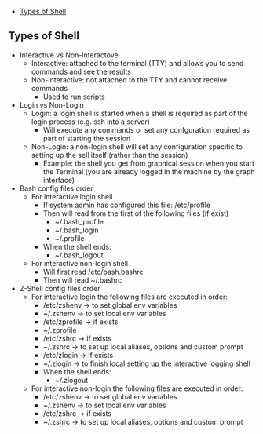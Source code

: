 
- [Types of Shell](#types-of-shell)

## Types of Shell
- Interactive vs Non-Interactove
    - Interactive: attached to the terminal (TTY) and allows you to send commands and see the results
    - Non-Interactive: not attached to the TTY and cannot receive commands
        - Used to run scripts
- Login vs Non-Login
    - Login: a login shell is started when a shell is required as part of the login process (e.g. ssh into a server)
        - Will execute any commands or set any confguration required as part of starting the session
    - Non-Login: a non-login shell will set any configuration specific to setting up the sell itself (rather than the session)
        - Example: the shell you get from graphical session when you start the Terminal (you are already logged in the machine by the graph interface)
- Bash config files order
    - For interactive login shell
        - If system admin has configured this file: /etc/profile
        - Then will read from the first of the following files (if exist)
            - ~/.bash_profile
            - ~/.bash_login
            - ~/.profile
        - When the shell ends:
            - ~/.bash_logout
    - For interactive non-login shell
        - Will first read /etc/bash.bashrc
        - Then will read ~/.bashrc
- Z-Shell config files order
    - For interactive login the following files are executed in order:
        - /etc/zshenv      -> to set global env variables
        - ~/.zshenv        -> to set local env variables
        - /etc/zprofile    -> if exists
        - ~/.zprofile
        - /etc/zshrc       -> if exists
        - ~/.zshrc         -> to set up local aliases, options and custom prompt
        - /etc/zlogin      -> if exists
        - ~/.zlogin        -> to finish local setting up the interactive logging shell
        - When the shell ends:
            - ~/.zlogout
    - For interactive non-login the following files are executed in order:
        - /etc/zshenv      -> to set global env variables
        - ~/.zshenv        -> to set local env variables
        - /etc/zshrc       -> if exists
        - ~/.zshrc         -> to set up local aliases, options and custom prompt
